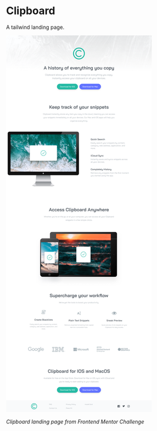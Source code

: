# Clipboard

A tailwind landing page.

![clipboard](https://github.com/ekmin/clipboard/blob/master/images/clipboad.png)

*Clipboard landing page from Frontend Mentor Challenge*
